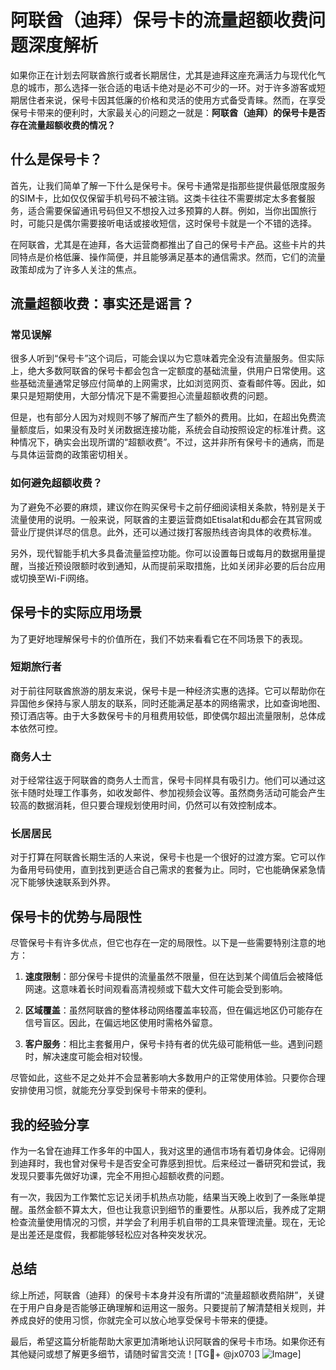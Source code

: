 # 阿联酋（迪拜）保号卡的流量超额收费问题深度解析

如果你正在计划去阿联酋旅行或者长期居住，尤其是迪拜这座充满活力与现代化气息的城市，那么选择一张合适的电话卡绝对是必不可少的一环。对于许多游客或短期居住者来说，保号卡因其低廉的价格和灵活的使用方式备受青睐。然而，在享受保号卡带来的便利时，大家最关心的问题之一就是：**阿联酋（迪拜）的保号卡是否存在流量超额收费的情况？**

## 什么是保号卡？

首先，让我们简单了解一下什么是保号卡。保号卡通常是指那些提供最低限度服务的SIM卡，比如仅仅保留手机号码不被注销。这类卡往往不需要绑定太多套餐服务，适合需要保留通讯号码但又不想投入过多预算的人群。例如，当你出国旅行时，可能只是偶尔需要接听电话或接收短信，这时保号卡就是一个不错的选择。

在阿联酋，尤其是在迪拜，各大运营商都推出了自己的保号卡产品。这些卡片的共同特点是价格低廉、操作简便，并且能够满足基本的通信需求。然而，它们的流量政策却成为了许多人关注的焦点。

## 流量超额收费：事实还是谣言？

### 常见误解
很多人听到“保号卡”这个词后，可能会误以为它意味着完全没有流量服务。但实际上，绝大多数阿联酋的保号卡都会包含一定额度的基础流量，供用户日常使用。这些基础流量通常足够应付简单的上网需求，比如浏览网页、查看邮件等。因此，如果只是短期使用，大部分情况下是不需要担心流量超额收费的问题。

但是，也有部分人因为对规则不够了解而产生了额外的费用。比如，在超出免费流量额度后，如果没有及时关闭数据连接功能，系统会自动按照设定的标准计费。这种情况下，确实会出现所谓的“超额收费”。不过，这并非所有保号卡的通病，而是与具体运营商的政策密切相关。

### 如何避免超额收费？
为了避免不必要的麻烦，建议你在购买保号卡之前仔细阅读相关条款，特别是关于流量使用的说明。一般来说，阿联酋的主要运营商如Etisalat和du都会在其官网或营业厅提供详尽的信息。此外，还可以通过拨打客服热线咨询具体的收费标准。

另外，现代智能手机大多具备流量监控功能。你可以设置每日或每月的数据用量提醒，当接近预设限额时收到通知，从而提前采取措施，比如关闭非必要的后台应用或切换至Wi-Fi网络。

## 保号卡的实际应用场景

为了更好地理解保号卡的价值所在，我们不妨来看看它在不同场景下的表现。

### 短期旅行者
对于前往阿联酋旅游的朋友来说，保号卡是一种经济实惠的选择。它可以帮助你在异国他乡保持与家人朋友的联系，同时还能满足基本的网络需求，比如查询地图、预订酒店等。由于大多数保号卡的月租费用较低，即使偶尔超出流量限制，总体成本依然可控。

### 商务人士
对于经常往返于阿联酋的商务人士而言，保号卡同样具有吸引力。他们可以通过这张卡随时处理工作事务，如收发邮件、参加视频会议等。虽然商务活动可能会产生较高的数据消耗，但只要合理规划使用时间，仍然可以有效控制成本。

### 长居居民
对于打算在阿联酋长期生活的人来说，保号卡也是一个很好的过渡方案。它可以作为备用号码使用，直到找到更适合自己需求的套餐为止。同时，它也能确保紧急情况下能够快速联系到外界。

## 保号卡的优势与局限性

尽管保号卡有许多优点，但它也存在一定的局限性。以下是一些需要特别注意的地方：

1. **速度限制**：部分保号卡提供的流量虽然不限量，但在达到某个阈值后会被降低网速。这意味着长时间观看高清视频或下载大文件可能会受到影响。
   
2. **区域覆盖**：虽然阿联酋的整体移动网络覆盖率较高，但在偏远地区仍可能存在信号盲区。因此，在偏远地区使用时需格外留意。

3. **客户服务**：相比主套餐用户，保号卡持有者的优先级可能稍低一些。遇到问题时，解决速度可能会相对较慢。

尽管如此，这些不足之处并不会显著影响大多数用户的正常使用体验。只要你合理安排使用习惯，就能充分享受到保号卡带来的便利。

## 我的经验分享

作为一名曾在迪拜工作多年的中国人，我对这里的通信市场有着切身体会。记得刚到迪拜时，我也曾对保号卡是否安全可靠感到担忧。后来经过一番研究和尝试，我发现只要事先做好功课，完全不用担心超额收费的问题。

有一次，我因为工作繁忙忘记关闭手机热点功能，结果当天晚上收到了一条账单提醒。虽然金额不算太大，但也让我意识到细节的重要性。从那以后，我养成了定期检查流量使用情况的习惯，并学会了利用手机自带的工具来管理流量。现在，无论是出差还是度假，我都能够轻松应对各种突发状况。

## 总结

综上所述，阿联酋（迪拜）的保号卡本身并没有所谓的“流量超额收费陷阱”，关键在于用户自身是否能够正确理解和运用这一服务。只要提前了解清楚相关规则，并养成良好的使用习惯，你就完全可以放心地享受保号卡带来的便捷。

最后，希望这篇分析能帮助大家更加清晰地认识阿联酋的保号卡市场。如果你还有其他疑问或想了解更多细节，请随时留言交流！[TG💪+ @jx0703 ![Image](https://github.com/user-attachments/assets/dbca1d08-cadb-493c-b0ec-ad6f7a83f270)]
